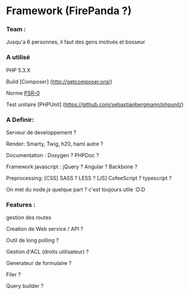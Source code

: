Framework (FirePanda ?)
=====================

### Team :
Jusqu'a 6 personnes, il faut des gens motivés et bosseur 

### A utilisé
PHP 5.3.X

Build [Composer] (http://getcomposer.org/)

Norme [PSR-0](https://github.com/php-fig/fig-standards/blob/master/accepted/fr/PSR-0.md)

Test unitaire [PHPUnit] (https://github.com/sebastianbergmann/phpunit/)

### A Definir:
Serveur de developpement ?

Render: Smarty, Twig, h20, haml autre ?

Documentation : Doxygen ? PHPDoc ?

Framework javascript : jQuery ? Angular ? Backbone ?

Preprocessing: [CSS] SASS ? LESS ?
               [JS] CofeeScript ? typescript ?
               
On met du node.js quelque part ? c'est toujours utile :D:D

### Features :
gestion des routes


Creation de Web service / API ?

Outil de long polling ?

Gestion d'ACL (droits utilisateur) ?

Generateur de formulaire ?

Filer ?

Query builder ?

